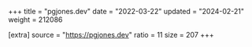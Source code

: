 +++
title = "pgjones.dev"
date = "2022-03-22"
updated = "2024-02-21"
weight = 212086

[extra]
source = "https://pgjones.dev"
ratio = 11
size = 207
+++

